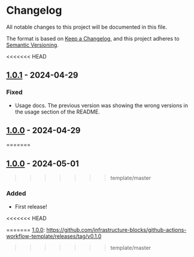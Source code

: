 # Changelog

All notable changes to this project will be documented in this file.

The format is based on [Keep a Changelog](https://keepachangelog.com/en/1.1.0/),
and this project adheres to [Semantic Versioning](https://semver.org/spec/v2.0.0.html).

<<<<<<< HEAD
## [1.0.1] - 2024-04-29

### Fixed

- Usage docs. The previous version was showing the wrong versions in the usage section of the README.

## [1.0.0] - 2024-04-29
=======
## [1.0.0] - 2024-05-01
>>>>>>> template/master

### Added

- First release!

<<<<<<< HEAD

[1.0.1]: https://github.com/infrastructure-blocks/git-tag-from-semver-increment-workflow/compare/v1.0.0...v1.0.1
[1.0.0]: https://github.com/infrastructure-blocks/git-tag-from-semver-increment-workflow/releases/tag/v1.0.0
=======
[1.0.0]: https://github.com/infrastructure-blocks/github-actions-workflow-template/releases/tag/v0.1.0
>>>>>>> template/master
